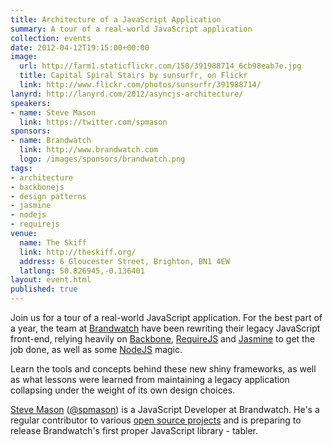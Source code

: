 ```yaml
---
title: Architecture of a JavaScript Application
summary: A tour of a real-world JavaScript application
collection: events
date: 2012-04-12T19:15:00+00:00
image: 
  url: http://farm1.staticflickr.com/150/391988714_6cb98eab7e.jpg
  title: Capital Spiral Stairs by sunsurfr, on Flickr
  link: http://www.flickr.com/photos/sunsurfr/391988714/
lanyrd: http://lanyrd.com/2012/asyncjs-architecture/
speakers:
- name: Steve Mason
  link: https://twitter.com/spmason
sponsors:
- name: Brandwatch
  link: http://www.brandwatch.com
  logo: /images/sponsors/brandwatch.png
tags:
- architecture
- backbonejs
- design patterns
- jasmine
- nodejs
- requirejs
venue:
  name: The Skiff
  link: http://theskiff.org/
  address: 6 Gloucester Street, Brighton, BN1 4EW
  latlong: 50.826945,-0.136401
layout: event.html
published: true
---
```


Join us for a tour of a real-world JavaScript application. For the best part
of a year, the team at [Brandwatch][#brandwatch] have been rewriting their
legacy JavaScript front-end, relying heavily on [Backbone][#backbone],
[RequireJS][#require] and [Jasmine][#jasmine] to get the job done, as well as
some [NodeJS][#node] magic.

Learn the tools and concepts behind these new shiny frameworks, as well as
what lessons were learned from maintaining a legacy application collapsing
under the weight of its own design choices.

[Steve Mason][#homepage] ([@spmason][#twitter]) is a JavaScript Developer at
Brandwatch. He's a regular contributor to various [open source
projects][#github] and is preparing to release Brandwatch's first proper
JavaScript library - tabler.

[#node]: http://asyncjs.com/nodejs/
[#jasmine]: http://pivotal.github.com/jasmine/
[#require]: http://asyncjs.com/requirejs/
[#backbone]: http://asyncjs.com/backbone/
[#brandwatch]: http://www.brandwatch.com
[#homepage]: http://spmason.com
[#twitter]: https://twitter.com/spmason
[#github]: https://github.com/spmason
